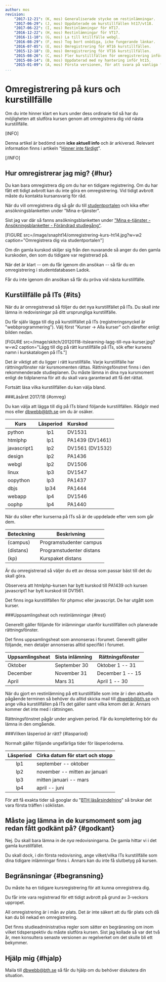 ```yaml
---
author: mos
revision:
    "2017-12-21": (K, mos) Generaliserade stycke om restinlämningar.
    "2017-06-29": (J, mos) Uppdaterade om kurstillfällen ht17/vt18.
    "2017-06-22": (I, mos) Restinlämningar för HT17.
    "2016-12-22": (H, mos) Restinlämningar för VT17.
    "2016-11-10": (G, mos) La till ktillfälle webgl.
    "2016-08-29": (F, mos) Tog bort onödiga, icke fungerande länkar.
    "2016-07-05": (E, mos) Omregistrering för HT16 kurstillfällen.
    "2015-12-18": (D, mos) Omregistrering för VT16 kurstillfällen.
    "2015-08-26": (C, mos) Fler kurstillfällen för omregistrering inför ht15 samt förklaring av läsperioder.
    "2015-08-14": (B, mos) Uppdaterad med ny hantering inför ht15.
    "2015-01-09": (A, mos) Första versionen, för att svara på vanliga frågor om omregistrering.
...
```

Omregistrering på kurs och kurstillfälle
==================================

Om du inte hinner klart en kurs under dess ordinarie tid så har du möjligheten att slutföra kursen genom att omregistrera dig vid nästa kurstillfälle.

[INFO]

Denna artikel är bedömd som **icke aktuell info** och är arkiverad. Relevant information finns i artikeln "[Hinner inte färdigt](hinner-inte-fardigt)".

[/INFO]

<!--more-->



Hur omregistrerar jag mig? {#hur}
--------------------------------------------------------------------

Du kan bara omregistrera dig om du har en tidigare registrering. Om du har fått ett tidigt avbrott kan du inte göra en omregistrering. Vid tidigt avbrott måste du kontakta kursansvarig för råd.

När du vill omregistrera dig så går du till [studentportalen](https://studentportal.bth.se/) och kika efter ansökningsblanketten under "Mina e-tjänster".

Sist jag var där så fanns ansökningsblanketten under ["Mina e-tjänster - Ansökningsblanketter - Förändrad studiegång"](https://studentportal.bth.se/web/studentportal.nsf/web.xsp/antagning_forandrad_studiegang).

[FIGURE src=/image/snapht14/omregistrering-kurs-ht14.jpg?w=w2 caption="Omregistrera dig via studentportalen"]

Om din gamla kurskod skiljer sig från den nuvarande så anger du den gamla kurskoden, den som du tidigare var registrerad på.

När det är klart -- om du får igenom din ansökan -- så får du en omregistrering i studentdatabasen Ladok.

Får du inte igenom din ansökan så får du pröva vid nästa kurstillfälle.



Kurstillfälle på ITs {#its}
--------------------------------------------------------------------

När du är omregistrerad så följer du det nya kurstillfället på ITs. Du skall *inte* lämna in redovisningar på ditt ursprungliga kurstillfälle.

Du får själv lägga till dig på kurstillfället på ITs (registreringsnyckel är "webbprogrammering"). Välj först "Kurser -> Alla kurser" och därefter enligt bilden nedan.

[FIGURE src=/image/skitch/20120118-itslearning-lagg-till-nya-kurser.jpg?w=w2 caption="Lägg till dig på rätt kurstillfälle på ITs, sök efter kursens namn i kurskatalogen på ITs."]

Det är viktigt att du ligger i rätt kurstillfälle. Varje kurstillfälle har rättningsfönster när kursmomenten rättas. Rättningsfönstret finns i den rekommenderade studieplanen. Du måste lämna in dina nya kursmoment enligt de tidplanerna för att du skall vara garanterad att få det rättat.

Fortsätt läsa vilka kurstillfällen du kan välja bland.



###Läsåret 2017/18 {#omreg}

Du kan välja att lägga till dig på ITs bland följande kurstillfällen. Rådgör med mos eller dbwebb@bth.se om du är osäker.

| Kurs        | Läsperiod | Kurskod |
|-------------|:---------:|:--------|
| python      | lp1       | DV1531  |
| htmlphp     | lp1       | PA1439 (DV1461) |
| javascript1 | lp2       | DV1561 (DV1532) |
| design      | lp2       | PA1436  |
| webgl       | lp2       | DV1506  |
| linux       | lp3       | DV1547  |
| oopython    | lp3       | PA1437  |
| dbjs        | lp34      | PA1444  |
| webapp      | lp4       | DV1546  |
| oophp       | lp4       | PA1440  |

När du söker efter kurserna på ITs så är de uppdelade efter vem som går dem.

| Beteckning | Beskrivning |
|------------|-------------|
| (campus)   | Programstudenter campus |
| (distans)  | Programstudenter distans |
| (kp)       | Kurspaket distans |

Är du omregistrerad så väljer du ett av dessa som passar bäst till det du skall göra.

Observera att htmlphp-kursen har bytt kurskod till PA1439 och kursen javascript1 har bytt kurskod till DV1561.

Det finns inga kurstillfällen för phpmvc eller javascript. De har utgått som kurser.



###Uppsamlingsheat och restinlämningar {#rest}

Generellt gäller följande för inlämningar utanför kurstillfällen och planerade rättningsfönster.

Det finns uppsamlingsheat som annonseras i forumet. Generellt gäller följande, men detaljer annonseras alltid specifikt i forumet.

| Uppsamlingsheat | Sista inlämning | Rättningsfönster |
|-----------------|-----------------|------------------|
| Oktober         | September 30    | Oktober 1 -- 31  |
| December        | November 31     | December 1 -- 15 |
| April           | Mars 31         | April 1 -- 30    |

När du gjort en restinlämning på ett kurstillfälle som inte är i den aktuella pågående terminen så behöver du alltid skicka mail till dbwebb@bth.se och ange vilka kurstillfällen på ITs det gäller samt vilka kmom det är. Annars kommer det inte med i rättningen.

Rättningsfönstret pågår under angiven period. Får du komplettering bör du lämna in den omgående.



<!--
###Omregistrering höstterminen 2016 {#ht16}

Denna information gällde inför höstterminen 2016.

| Kurs        | Läsperiod | Kurstakt | Kurstillfälle på ITs |
|-------------|:---------:|:--------:|----------------------|
| htmlphp     | lp1  | 50% | PA1439 H16 Lp1 Webbteknologier-program |
| oophp       | lp12 | 25% | DV1485 H16 Lp12 Databaser och OO programmering i PHP-omreg |
| phpmvc      | lp1  | 50% | DV1486 H16 Lp1 Databasdrivna webbappl med PHP och MVC-kp50 |
| javascript  | lp12 | 25% | DV1483 VT16 Lp34 JavaScript, jQuery och AJAX med HTML5, PHP-kp25 |
| javascript  | lp2  | 50% | DV1483 H16 Lp12 JavaScript, jQuery och AJAX med HTML5 o PHP-kp50 |
| python      | lp1  | 50% | DV1531 H16 Lp1 Programmering och problemlös i Python-kp50 |
| javascript1 | lp2  | 50% | DV1532 H16 Lp2 Programmering med JavaScript, HTML och CSS-kp50  |
| linux       | lp1  | 50% | DV1547 H16 Lp1 Programmera webbtjänster på Linux-kp50 |
| webapp      | lp2  | 50% | DV1546 H16 Lp2 Webbapplikationer för mobila enheter-kp50 |
| webapp      | lp12 | 25% | DV1546 H16 Lp12 Webbapplikationer för mobila enheter-kp25 |
| webgl       | lp2  | 50% | DV1506 H16 Lp2 Spelteknik för webben (campus) |

Observera att htmlphp-kursen har bytt kurskod till PA1439.
-->



###Vilken läsperiod är rätt? {#laspariod}

Normalt gäller följande ungefärliga tider för läsperioderna.

| Läsperiod | Cirka datum för start och stopp |
|:---------:|---------------------------------|
| lp1       | september -- oktober            |
| lp2       | november -- mitten av januari   |
| lp3       |mitten januari -- mars          |
| lp4       | april -- juni                   |

<!--
*Studietakt 25%, 10h per vecka.*

| Läsperiod | Cirka datum för start och stopp |
|:---------:|---------------------------------|
| lp12      | september -- mitten av januari  |
| lp34      | 20-ish januari -- juni          |
-->

För att få exakta tider så googlar du "[BTH läsårsindelning](https://www.google.se/search?q=BTH+läsårsindelning)" så brukar det vara första träffen i söklistan.



Måste jag lämna in de kursmoment som jag redan fått godkänt på? {#godkant}
--------------------------------------------------------------------

Nej. Du skall bara lämna in de *nya* redovisningarna. De gamla hittar vi i det gamla kurstillfället.

Du skall dock, i din första redovisning, ange vilket/vilka ITs kurstillfälle som dina tidigare inlämningar finns i. Annars kan du inte få slutbetyg på kursen.



Begränsningar {#begransning}
--------------------------------------------------------------------

Du måste ha en tidigare kursregistrering för att kunna omregistrera dig.

Du får inte vara registrerad för ett tidigt avbrott på grund av 3-veckors uppropet.

All omregistrering är i mån av plats. Det är inte säkert att du får plats och då kan du bli nekad en omregistrering.

Det finns studieadministrativa regler som sätter en begränsning om inom vilket tidsperspektiv du måste slutföra kursen. Sist jag kollade så var det två år, men konsultera senaste versionen av regelverket om det skulle bli ett bekymmer.



Hjälp mig {#hjalp}
--------------------------------------------------------------------

Maila till dbwebb@bth.se så får du hjälp om du behöver diskutera din situation.
